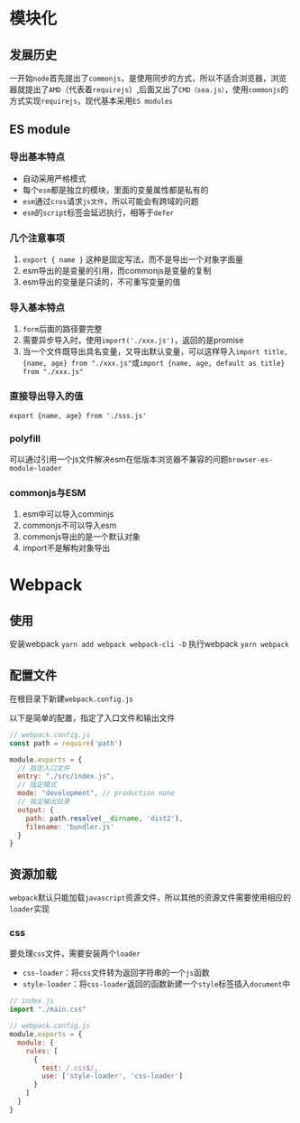 # 模块化

## 发展历史

一开始`node`首先提出了`commonjs`，是使用同步的方式，所以不适合浏览器，浏览器就提出了`AMD`（代表着`requirejs`）,后面又出了`CMD（sea.js）`，使用`commonjs`的方式实现`requirejs`，现代基本采用`ES modules`


## ES module

### 导出基本特点

- 自动采用严格模式
- 每个`esm`都是独立的模块，里面的变量属性都是私有的
- `esm`通过`cros`请求`js文件`，所以可能会有跨域的问题
- `esm`的`script`标签会延迟执行，相等于`defer` 

### 几个注意事项

1. `export { name }` 这种是固定写法，而不是导出一个对象字面量
2. esm导出的是变量的引用，而commonjs是变量的复制
3. esm导出的变量是只读的，不可重写变量的值

### 导入基本特点

1. `form`后面的路径要完整
2. 需要异步导入时，使用`import('./xxx.js')`，返回的是promise
3. 当一个文件既导出具名变量，又导出默认变量，可以这样导入`import title, {name, age} from "./xxx.js"`或`import {name, age, default as title} from "./xxx.js"`

### 直接导出导入的值

```export {name, age} from './sss.js'```

### polyfill

可以通过引用一个js文件解决esm在低版本浏览器不兼容的问题```browser-es-module-loader```

### commonjs与ESM

1. esm中可以导入comminjs
2. commonjs不可以导入esm
3. commonjs导出的是一个默认对象
4. import不是解构对象导出

# Webpack

## 使用

安装webpack `yarn add webpack webpack-cli -D`
执行webpack `yarn webpack`

## 配置文件

在根目录下新建`webpack.config.js`

以下是简单的配置，指定了入口文件和输出文件

```js
// webpack.config.js
const path = require('path')

module.exports = {
  // 指定入口文件
  entry: "./src/index.js",
  // 指定模式
  mode: "development", // production none
  // 指定输出目录
  output: {
    path: path.resolve(__dirname, 'dist2'),
    filename: 'bundler.js'
  }
}
```

## 资源加载

`webpack`默认只能加载`javascript`资源文件，所以其他的资源文件需要使用相应的`loader`实现

### css

要处理`css`文件，需要安装两个`loader`

- `css-loader`：将`css`文件转为返回字符串的一个`js`函数
- `style-loader`：将`css-loader`返回的函数新建一个`style`标签插入`document`中

```js
// index.js
import "./main.css"

// webpack.config.js
module.exports = {
  module: {
    rules: [
      {
        test: /.css$/,
        use: ['style-loader', 'css-loader']
      }
    ]
  }
}
```
